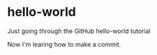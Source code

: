 # hello-world
Just going through the GitHub hello-world tutorial

Now I'm learing how to make a commit.
